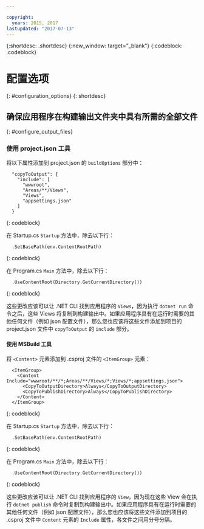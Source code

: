 ```yaml
---

copyright:
  years: 2015, 2017
lastupdated: "2017-07-13"
---
```


{:shortdesc: .shortdesc}
{:new_window: target="_blank"}
{:codeblock: .codeblock}


# 配置选项
{: #configuration_options}
{: shortdesc}

## 确保应用程序在构建输出文件夹中具有所需的全部文件
{: #configure_output_files}

### 使用 project.json 工具

将以下属性添加到 project.json 的 `buildOptions` 部分中：
```
  "copyToOutput": {
    "include": [
      "wwwroot",
      "Areas/**/Views",
      "Views",
      "appsettings.json"
    ]
  }
```
{: codeblock}

在 Startup.cs `Startup` 方法中，除去以下行：
```
  .SetBasePath(env.ContentRootPath)
```
{: codeblock}

在 Program.cs `Main` 方法中，除去以下行：
```
  .UseContentRoot(Directory.GetCurrentDirectory())
```
{: codeblock}

这些更改应该可以让 .NET CLI 找到应用程序的 `Views`，因为执行 `dotnet run` 命令之后，这些 Views 将复制到构建输出中。如果应用程序具有在运行时需要的其他任何文件（例如 json 配置文件），那么您也应该将这些文件添加到项目的 project.json 文件中 `copyToOutput` 的 `include` 部分。

#### 使用 MSBuild 工具

将 `<Content>` 元素添加到 .csproj 文件的 `<ItemGroup>` 元素：
```
  <ItemGroup>
    <Content Include="wwwroot/**/*;Areas/**/Views/*;Views/*;appsettings.json">
      <CopyToOutputDirectory>Always</CopyToOutputDirectory>
      <CopyToPublishDirectory>Always</CopyToPublishDirectory>
    </Content>
  </ItemGroup>
```
{: codeblock}

在 Startup.cs `Startup` 方法中，除去以下行：
```
  .SetBasePath(env.ContentRootPath)
```
{: codeblock}

在 Program.cs `Main` 方法中，除去以下行：
```
  .UseContentRoot(Directory.GetCurrentDirectory())
```
{: codeblock}

这些更改应该可以让 .NET CLI 找到应用程序的 `View`，因为现在这些 View 会在执行 `dotnet publish` 命令时复制到构建输出中。如果应用程序具有在运行时需要的其他任何文件（例如 json 配置文件），那么您也应该将这些文件添加到项目的 .csproj 文件中 `Content` 元素的 `Include` 属性，各文件之间用分号分隔。
